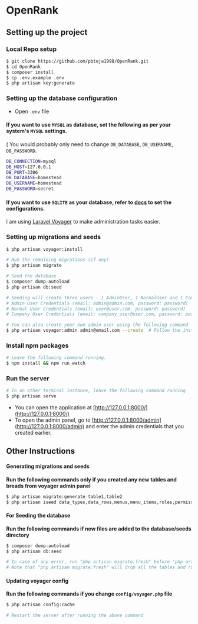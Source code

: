 # OpenRank


## Setting up the project

### Local Repo setup
```bash
$ git clone https://github.com/pbteja1998/OpenRank.git
$ cd OpenRank
$ composer install
$ cp .env.example .env
$ php artisan key:generate
```

### Setting up the database configuration
- Open `.env` file

#### If you want to use `MYSQL` as database, set the following as per your system's `MYSQL` settings. 
( You would probably only need to change `DB_DATABASE`, `DB_USERNAME`, `DB_PASSWORD`.
```bash
DB_CONNECTION=mysql
DB_HOST=127.0.0.1
DB_PORT=3306
DB_DATABASE=homestead
DB_USERNAME=homestead
DB_PASSWORD=secret
```

#### If you want to use `SQLITE` as your database, refer to [docs](https://laravel.com/docs/5.7/database) to set the configurations.

I am using [Laravel Voyager](https://laravelvoyager.com/) to make administration tasks easier.

### Setting up migrations and seeds
```bash
$ php artisan voyager:install

# Run the remaining migrations (if any)
$ php artisan migrate

# Seed the database
$ composer dump-autoload
$ php artisan db:seed

# Seeding will create three users - 1 AdminUser, 1 NormalUser and 1 CompanyUser
# Admin User Credentials (email: admin@admin.com, password: password)
# Normal User Credentials (email: user@user.com, password: password)
# Company User Credentials (email: company_user@user.com, password: password)

# You can also create your own admin user using the following command
$ php artisan voyager:admin admin@email.com --create  # Follow the instructions to set name and password of admin
```

### Install npm packages
```bash
# Leave the following command running.
$ npm install && npm run watch
```

### Run the server
```bash
# In an other terminal instance, leave the following command running
$ php artisan serve
```

- You can open the application at [http://127.0.0.1:8000/](http://127.0.0.1:8000/)
- To open the admin panel, go to [http://127.0.0.1:8000/admin](http://127.0.0.1:8000/admin) and enter the admin credentials that you created earlier.


## Other Instructions 

#### Generating migrations and seeds 
**Run the following commands only if you created any new tables and breads from voyager admin panel**
```bash
$ php artisan migrate:generate table1,table2
$ php artisan iseed data_types,data_rows,menus,menu_items,roles,permissions,permission_role,settings,translations --classnameprefix=OpenRank
```

#### For Seeding the database
**Run the following commands if new files are added to the database/seeds directory**
```bash
$ composer dump-autoload
$ php artisan db:seed

# In case of any error, run "php artisan migrate:fresh" before "php artisan db:seed"
# Note that "php artisan migrate:fresh" will drop all the tables and runs the all migrations again 
```

#### Updating voyager config
**Run the following commands if you change `config/voyager.php` file**
```bash
$ php artisan config:cache

# Restart the server after running the above command
```
